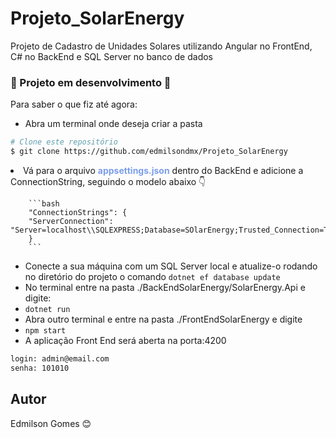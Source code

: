 # Projeto_SolarEnergy
Projeto de Cadastro de Unidades Solares utilizando Angular no FrontEnd, C# no BackEnd e SQL Server no banco de dados

<h3>🚧 Projeto em desenvolvimento 🚧</h3>

<p>Para saber o que fiz até agora:</p>

<ul>
    <li>Abra um terminal onde deseja criar a pasta</li>
</ul>

```bash
# Clone este repositório
$ git clone https://github.com/edmilsondmx/Projeto_SolarEnergy
```

<li>Vá para o arquivo <b style="color:#7b9eeb">appsettings.json</b> dentro do BackEnd e adicione a ConnectionString, seguindo o modelo abaixo 👇<br>

        ```bash
        "ConnectionStrings": {
        "ServerConnection": "Server=localhost\\SQLEXPRESS;Database=SOlarEnergy;Trusted_Connection=True;"
        }
        ```
</li>

<ul>
    <li>Conecte a sua máquina com um SQL Server local e atualize-o rodando no diretório do projeto o comando <code>dotnet ef database update</code></li>
    <li>No terminal entre na pasta ./BackEndSolarEnergy/SolarEnergy.Api e digite:</li>
    <li><code>dotnet run</code></li>
    <li>Abra outro terminal e entre na pasta ./FrontEndSolarEnergy e digite </li>
    <li><code>npm start</code></li>
    <li>A aplicação Front End será aberta na porta:4200</li>
</ul>

```bash
login: admin@email.com
senha: 101010
```


## Autor
Edmilson Gomes 😊